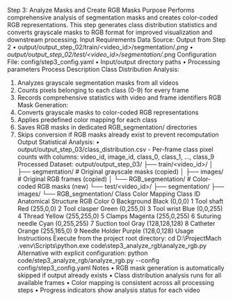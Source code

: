 Step 3: Analyze Masks and Create RGB Masks
Purpose
Performs comprehensive analysis of segmentation masks and creates color-coded RGB representations. This step generates class distribution statistics and converts grayscale masks to RGB format for improved visualization and downstream processing.
Input Requirements
Data Source: Output from Step 2
•	output/output_step_02/train/<video_id>/segmentation/*.png
•	output/output_step_02/test/<video_id>/segmentation/*.png
Configuration File: config/step3_config.yaml
•	Input/output directory paths
•	Processing parameters
Process Description
Class Distribution Analysis:
1.	Analyzes grayscale segmentation masks from all videos
2.	Counts pixels belonging to each class (0-9) for every frame
3.	Records comprehensive statistics with video and frame identifiers
RGB Mask Generation:
1.	Converts grayscale masks to color-coded RGB representations
2.	Applies predefined color mapping for each class
3.	Saves RGB masks in dedicated RGB_segmentation/ directories
4.	Skips conversion if RGB masks already exist to prevent recomputation
Output
Statistical Analysis:
•	output/output_step_03/class_distribution.csv - Per-frame class pixel counts with columns: video_id, image_id, class_0, class_1, ..., class_9
Processed Dataset:
output/output_step_03/
├── train/<video_id>/
│   ├── segmentation/         # Original grayscale masks (copied)
│   ├── images/              # Original RGB frames (copied)
│   └── RGB_segmentation/    # Color-coded RGB masks (new)
└── test/<video_id>/
    ├── segmentation/
    ├── images/
    └── RGB_segmentation/
Class Color Mapping
Class ID	Anatomical Structure	RGB Color
0	Background	Black (0,0,0)
1	Tool shaft	Red (255,0,0)
2	Tool clasper	Green (0,255,0)
3	Tool wrist	Blue (0,0,255)
4	Thread	Yellow (255,255,0)
5	Clamps	Magenta (255,0,255)
6	Suturing needle	Cyan (0,255,255)
7	Suction tool	Gray (128,128,128)
8	Catheter	Orange (255,165,0)
9	Needle Holder	Purple (128,0,128)
Usage Instructions
Execute from the project root directory:
cd D:\ProjectMach
.venv\Scripts\python.exe code\step3_analyze_rgb\analyze_rgb.py
Alternative with explicit configuration:
python code/step3_analyze_rgb/analyze_rgb.py --config config/step3_config.yaml
Notes
•	RGB mask generation is automatically skipped if output already exists
•	Class distribution analysis runs for all available frames
•	Color mapping is consistent across all processing steps
•	Progress indicators show analysis status for each video

